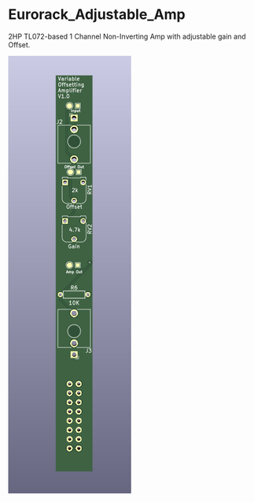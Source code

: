 # Eurorack_Adjustable_Amp
2HP TL072-based 1 Channel Non-Inverting Amp with adjustable gain and Offset.

![image](https://github.com/sjkdkzksbdkqo/Eurorack_Adjustable_Amp/blob/main/1Channel_Adjustable_Amp/Screenshot%202023-08-02%20125432.png)

